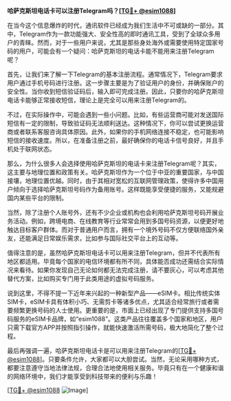 **哈萨克斯坦电话卡可以注册Telegram吗？[[TG💪+ @esim1088](https://t.me/s/esim1088)]**

在当今这个信息爆炸的时代，通讯软件已经成为我们生活中不可或缺的一部分。其中，Telegram作为一款功能强大、安全性高的即时通讯工具，受到了全球众多用户的青睐。然而，对于一些用户来说，尤其是那些身处海外或需要使用特定国家号码的用户，可能会有一个疑问：哈萨克斯坦的电话卡能不能用来注册Telegram呢？

首先，让我们来了解一下Telegram的基本注册流程。通常情况下，Telegram要求用户通过手机号码进行注册。这一步骤主要是为了验证用户的身份，并确保账户的安全性。当你收到短信验证码后，输入即可完成注册。因此，只要你的哈萨克斯坦电话卡能够正常接收短信，理论上是完全可以用来注册Telegram的。

不过，在实际操作中，可能会遇到一些小问题。比如，有些运营商可能对发送国际短信有一定的限制，导致验证码无法顺利送达。这种情况下，你可以尝试更换运营商或者联系客服咨询具体原因。此外，如果你的手机网络连接不稳定，也可能影响短信的接收速度。所以，在准备注册之前，最好确保你的电话卡信号良好，并且手机处于联网状态。

那么，为什么很多人会选择使用哈萨克斯坦的电话卡来注册Telegram呢？其实，这主要与地理位置和政策有关。哈萨克斯坦作为一个位于中亚的重要国家，与中国接壤，地理位置优越。同时，由于其相对宽松的互联网管理政策，使得许多中国用户倾向于选择哈萨克斯坦号码作为备用账号。这样既能享受便捷的服务，又能规避国内某些平台的限制。

当然，除了注册个人账号外，还有不少企业或机构也会利用哈萨克斯坦号码开展业务活动。例如，跨境电商、在线教育等行业常常会用到多国号码资源，以便更好地触达目标客户群体。而对于普通用户而言，拥有一个境外号码不仅方便联络国外亲友，还能满足日常娱乐需求，比如参与国际社交平台上的互动等。

值得注意的是，虽然哈萨克斯坦电话卡可以用来注册Telegram，但并不代表所有地区都适用。毕竟每个国家的电信环境都有所不同，具体能否成功还需结合实际情况来看待。如果你发现自己无论如何都无法完成注册，请不要灰心，可以考虑其他替代方案，比如购买专门用于此类用途的虚拟号码服务。

说到这里，不得不提一下近年来兴起的一种新型产品——eSIM卡。相比传统实体SIM卡，eSIM卡具有体积小巧、无需剪卡等诸多优点，尤其适合经常旅行或者需要频繁更换号码的人士使用。更重要的是，市面上已经出现了专门提供支持多国号码服务的eSIM卡品牌，如“esim1088”。这类产品往往覆盖多个国家和地区，用户只需下载官方APP并按照指引操作，就能快速激活所需号码，极大地简化了整个过程。

最后再强调一遍，哈萨克斯坦电话卡是可以用来注册Telegram的[[TG💪+ @esim1088](https://t.me/s/esim1088)]。只要条件允许，大家都可以大胆尝试。当然，无论采用哪种方式，都要注意遵守当地法律法规，合理合法地使用相关服务。毕竟只有在一个健康和谐的网络环境中，我们才能享受到科技带来的便利与乐趣！

[[TG💪+ @esim1088](https://t.me/s/esim1088) ![Image](https://i.postimg.cc/4NQfJmqS/Snipaste-2025-05-13-00-14-12.png)]